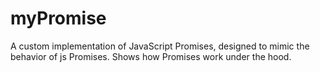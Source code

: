 # myPromise
A custom implementation of JavaScript Promises, designed to mimic the behavior of js Promises. Shows how Promises work under the hood.
